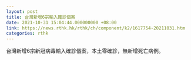 ```yaml
---
layout: post
title: 台灣新增6宗輸入確診個案
date: 2021-10-31 15:04:44.000000000 +08:00
link: https://news.rthk.hk/rthk/ch/component/k2/1617754-20211031.htm
categories: rthk
---
```


台灣新增6宗新冠病毒輸入確診個案，本土零確診，無新增死亡病例。

